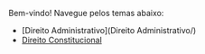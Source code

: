 
Bem-vindo! Navegue pelos temas abaixo:  
- [Direito Administrativo](Direito Administrativo/)
- [Direito Constitucional](Direito-Constitucional/)
